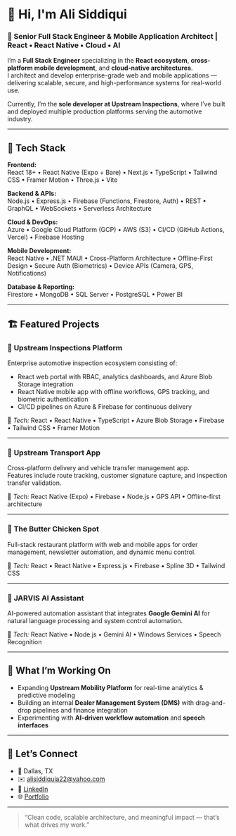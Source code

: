 # 👋 Hi, I'm Ali Siddiqui  
### 🚀 Senior Full Stack Engineer & Mobile Application Architect | React • React Native • Cloud • AI

I’m a **Full Stack Engineer** specializing in the **React ecosystem**, **cross-platform mobile development**, and **cloud-native architectures**.  
I architect and develop enterprise-grade web and mobile applications — delivering scalable, secure, and high-performance systems for real-world use.  

Currently, I’m the **sole developer at Upstream Inspections**, where I’ve built and deployed multiple production platforms serving the automotive industry.

---

## 🧠 Tech Stack

**Frontend:**  
React 18+ • React Native (Expo + Bare) • Next.js • TypeScript • Tailwind CSS • Framer Motion • Three.js • Vite  

**Backend & APIs:**  
Node.js • Express.js • Firebase (Functions, Firestore, Auth) • REST • GraphQL • WebSockets • Serverless Architecture  

**Cloud & DevOps:**  
Azure • Google Cloud Platform (GCP) • AWS (S3) • CI/CD (GitHub Actions, Vercel) • Firebase Hosting  

**Mobile Development:**  
React Native • .NET MAUI • Cross-Platform Architecture • Offline-First Design • Secure Auth (Biometrics) • Device APIs (Camera, GPS, Notifications)  

**Database & Reporting:**  
Firestore • MongoDB • SQL Server • PostgreSQL • Power BI  

---

## 🏗️ Featured Projects

### 🔹 **Upstream Inspections Platform**
Enterprise automotive inspection ecosystem consisting of:
- React web portal with RBAC, analytics dashboards, and Azure Blob Storage integration  
- React Native mobile app with offline workflows, GPS tracking, and biometric authentication  
- CI/CD pipelines on Azure & Firebase for continuous delivery  

🧰 *Tech:* React • React Native • TypeScript • Azure Blob Storage • Firebase • Tailwind CSS • Framer Motion  

---

### 🔹 **Upstream Transport App**
Cross-platform delivery and vehicle transfer management app.  
Features include route tracking, customer signature capture, and inspection transfer validation.  

🧰 *Tech:* React Native (Expo) • Firebase • Node.js • GPS API • Offline-first architecture  

---

### 🔹 **The Butter Chicken Spot**
Full-stack restaurant platform with web and mobile apps for order management, newsletter automation, and dynamic menu control.  

🧰 *Tech:* React • React Native • Express.js • Firebase • Spline 3D • Tailwind CSS  

---

### 🔹 **JARVIS AI Assistant**
AI-powered automation assistant that integrates **Google Gemini AI** for natural language processing and system control automation.  

🧰 *Tech:* React Native • Node.js • Gemini AI • Windows Services • Speech Recognition  

---

## 🧩 What I’m Working On
- Expanding **Upstream Mobility Platform** for real-time analytics & predictive modeling  
- Building an internal **Dealer Management System (DMS)** with drag-and-drop pipelines and finance integration  
- Experimenting with **AI-driven workflow automation** and **speech interfaces**  

---

## 💬 Let’s Connect
- 📍 Dallas, TX  
- ✉️ [alisiddiquia22@yahoo.com](mailto:alisiddiquia22@yahoo.com)  
- 💼 [LinkedIn](#)  
- 🌐 [Portfolio](#)  

---

> “Clean code, scalable architecture, and meaningful impact — that’s what drives my work.”
